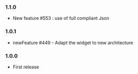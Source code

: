 ### 1.1.0
* New feature #553 : use of full compliant Json

### 1.0.1
* newFeature #449 - Adapt the widget to new architecture

### 1.0.0
* First release